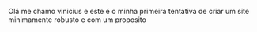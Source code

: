 Olá me chamo vinicius e este é o minha primeira tentativa de criar um site minimamente robusto e com um proposito
